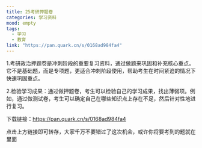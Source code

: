 ```yaml
---
title: 25考研押题卷
categories: 学习资料
mood: empty
tags:
  - 学习
  - 教育
link: "https://pan.quark.cn/s/0168ad984fa4"
---
```


1.考研政治押题卷是冲刺阶段的重要复习资料，通过做题来巩固和补充核心重点。它不是基础题，而是专项题，更适合冲刺阶段使用，帮助考生在时间紧迫的情况下快速巩固重点‌。




‌2.检验学习成果‌：通过做押题卷，考生可以检验自己的学习成果，找出薄弱项。例如，通过做测试卷，考生可以确定自己在哪些知识点上存在不足，然后针对性地进行复习‌。







下载链接：https://pan.quark.cn/s/0168ad984fa4







点击上方链接即可转存，大家千万不要错过了这次机会，或许你将要考到的题就在里面